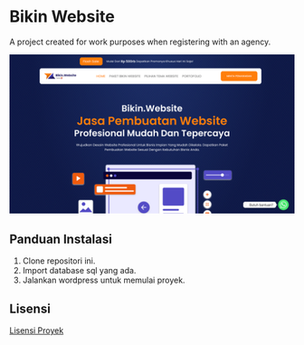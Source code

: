 # Bikin Website

A project created for work purposes when registering with an agency.

![Bikin Website Homepage](https://github.com/anjasopo/wp-bikin-website/blob/main/Bikin-Website%20Homepage.png?raw=true)

## Panduan Instalasi

1. Clone repositori ini.
2. Import database sql yang ada.
3. Jalankan wordpress untuk memulai proyek.

## Lisensi

[Lisensi Proyek](link-lisensi)
